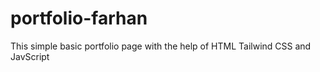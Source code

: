 # portfolio-farhan
This simple basic portfolio page with the help of  HTML Tailwind CSS and JavScript
